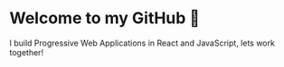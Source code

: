 # Welcome to my GitHub 👋

I build Progressive Web Applications in React and JavaScript, lets work together!
 
